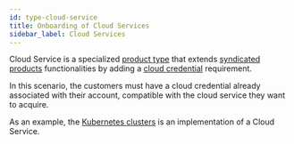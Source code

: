 ```yaml
---
id: type-cloud-service
title: Onboarding of Cloud Services
sidebar_label: Cloud Services
---
```


Cloud Service is a specialized [product type](onboarding.md) that extends
[syndicated products](syndication.md) functionalities by adding a [cloud
credential](customer-cloud-credentials.md) requirement.

In this scenario, the customers must have a cloud credential already associated
with their account, compatible with the cloud service they want to acquire.

As an example, the [Kubernetes clusters](modules-kubernetes) is an
implementation of a Cloud Service.
